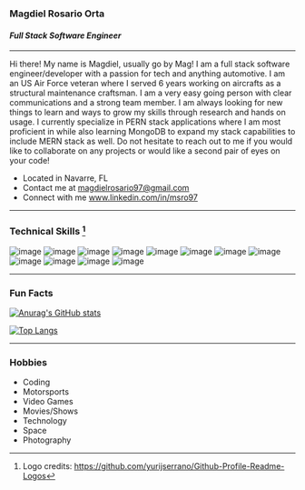 
### Magdiel Rosario Orta

#### *Full Stack Software Engineer*

***

Hi there! My name is Magdiel, usually go by Mag! I am a full stack software engineer/developer with a passion for tech and anything automotive. I am an US Air Force veteran where I served 6 years working on aircrafts as a structural maintenance craftsman. I am a very easy going person with clear communications and a strong team member. I am always looking for new things to learn and ways to grow my skills through research and hands on usage. I currently specialize in PERN stack applications where I am most proficient in while also learning MongoDB to expand my stack capabilities to include MERN stack as well. Do not hesitate to reach out to me if you would like to collaborate on any projects or would like a second pair of eyes on your code!

- Located in Navarre, FL
- Contact me at magdielrosario97@gmail.com
- Connect with me www.linkedin.com/in/msro97

***

### Technical Skills [^1]
![image](https://user-images.githubusercontent.com/100092222/181848759-d032e852-2da0-4af2-baa0-6ba806690a75.png)
![image](https://user-images.githubusercontent.com/100092222/181848797-2402e92e-8d51-4d3b-ba8e-383ae312c173.png)
![image](https://user-images.githubusercontent.com/100092222/181848327-3bc8d593-e88f-4eac-8402-d9f687422966.png)
![image](https://user-images.githubusercontent.com/100092222/181848934-7139edd4-b92b-4c0e-ad69-67882ec06082.png)
![image](https://user-images.githubusercontent.com/100092222/181849482-ba28856e-cf17-4f6f-bc69-c3021eca83c7.png)
![image](https://user-images.githubusercontent.com/100092222/181848435-566ad8eb-d9d1-4325-8347-de668ceadaba.png)
![image](https://user-images.githubusercontent.com/100092222/181848527-053b7c32-bd59-4016-9aac-2fe023733d44.png)
![image](https://user-images.githubusercontent.com/100092222/181849761-4222c68b-123c-4c09-976d-3fe78637d367.png)
![image](https://user-images.githubusercontent.com/100092222/181849990-5c0519a3-89f4-4133-b79f-56ef7faa9893.png)
![image](https://user-images.githubusercontent.com/100092222/181849680-111944a2-cc86-4bc7-8c09-0cad74d8a809.png)
![image](https://user-images.githubusercontent.com/100092222/181850068-5cde5149-3606-464f-92b5-91cbca7bb545.png)
![image](https://user-images.githubusercontent.com/100092222/181850118-d9e47f0e-2b3b-4e58-b9f0-1ef012cb6161.png)

***

### Fun Facts

[![Anurag's GitHub stats](https://github-readme-stats.vercel.app/api?username=magdielrosario97&count_private=true&show_icons=true&theme=synthwave)](https://github.com/anuraghazra/github-readme-stats)

[![Top Langs](https://github-readme-stats.vercel.app/api/top-langs/?username=magdielrosario97&theme=synthwave)](https://github.com/anuraghazra/github-readme-stats)


***

### Hobbies
- Coding
- Motorsports
- Video Games
- Movies/Shows
- Technology
- Space
- Photography

[^1]: Logo credits: https://github.com/yurijserrano/Github-Profile-Readme-Logos
<!--
**magdielrosario97/magdielrosario97** is a ✨ _special_ ✨ repository because its `README.md` (this file) appears on your GitHub profile.

Here are some ideas to get you started:

- 🔭 I’m currently working on ...
- 🌱 I’m currently learning ...
- 👯 I’m looking to collaborate on ...
- 🤔 I’m looking for help with ...
- 💬 Ask me about ...
- 📫 How to reach me: ...
- 😄 Pronouns: ...
- ⚡ Fun fact: ...
-->
